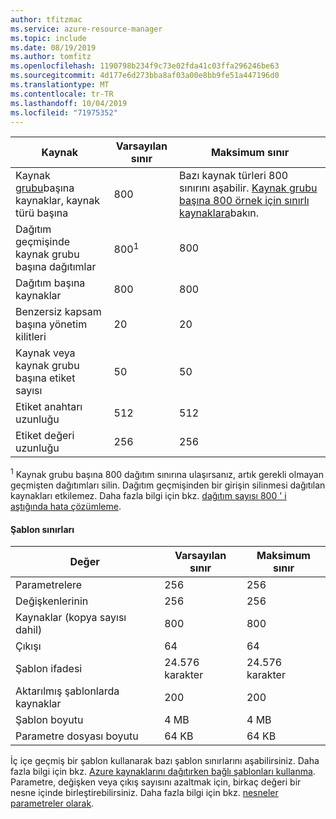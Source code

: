 ```yaml
---
author: tfitzmac
ms.service: azure-resource-manager
ms.topic: include
ms.date: 08/19/2019
ms.author: tomfitz
ms.openlocfilehash: 1190798b234f9c73e02fda41c03ffa296246be63
ms.sourcegitcommit: 4d177e6d273bba8af03a00e8bb9fe51a447196d0
ms.translationtype: MT
ms.contentlocale: tr-TR
ms.lasthandoff: 10/04/2019
ms.locfileid: "71975352"
---
```

| Kaynak | Varsayılan sınır | Maksimum sınır |
| --- | --- | --- |
| Kaynak [grubu](../articles/azure-resource-manager/resource-group-overview.md#resource-groups)başına kaynaklar, kaynak türü başına |800 |Bazı kaynak türleri 800 sınırını aşabilir. [Kaynak grubu başına 800 örnek için sınırlı kaynaklara](../articles/azure-resource-manager/resources-without-rg-limit.md)bakın. |
| Dağıtım geçmişinde kaynak grubu başına dağıtımlar |800<sup>1</sup> |800 |
| Dağıtım başına kaynaklar |800 |800 |
| Benzersiz kapsam başına yönetim kilitleri |20 |20 |
| Kaynak veya kaynak grubu başına etiket sayısı |50 |50 |
| Etiket anahtarı uzunluğu |512 |512 |
| Etiket değeri uzunluğu |256 |256 |

<sup>1</sup> Kaynak grubu başına 800 dağıtım sınırına ulaşırsanız, artık gerekli olmayan geçmişten dağıtımları silin. Dağıtım geçmişinden bir girişin silinmesi dağıtılan kaynakları etkilemez. Daha fazla bilgi için bkz. [dağıtım sayısı 800 ' i aştığında hata çözümleme](../articles/azure-resource-manager/deployment-quota-exceeded.md).

#### <a name="template-limits"></a>Şablon sınırları

| Değer | Varsayılan sınır | Maksimum sınır |
| --- | --- | --- |
| Parametrelere |256 |256 |
| Değişkenlerinin |256 |256 |
| Kaynaklar (kopya sayısı dahil) |800 |800 |
| Çıkışı |64 |64 |
| Şablon ifadesi |24.576 karakter |24.576 karakter |
| Aktarılmış şablonlarda kaynaklar |200 |200 | 
| Şablon boyutu |4 MB |4 MB |
| Parametre dosyası boyutu |64 KB |64 KB |

İç içe geçmiş bir şablon kullanarak bazı şablon sınırlarını aşabilirsiniz. Daha fazla bilgi için bkz. [Azure kaynaklarını dağıtırken bağlı şablonları kullanma](../articles/azure-resource-manager/resource-group-linked-templates.md). Parametre, değişken veya çıkış sayısını azaltmak için, birkaç değeri bir nesne içinde birleştirebilirsiniz. Daha fazla bilgi için bkz. [nesneler parametreler olarak](../articles/azure-resource-manager/resource-manager-objects-as-parameters.md).
